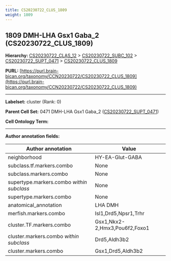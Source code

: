 ```yaml
---
title: CS20230722_CLUS_1809
weight: 1809
---
```

## 1809 DMH-LHA Gsx1 Gaba_2 (CS20230722_CLUS_1809)
<b>Hierarchy: </b>
[CS20230722_CLAS_12](../CS20230722_CLAS_12) >
[CS20230722_SUBC_102](../CS20230722_SUBC_102) >
[CS20230722_SUPT_0471](../CS20230722_SUPT_0471) >
[CS20230722_CLUS_1809](../CS20230722_CLUS_1809)

**PURL:** [https://purl.brain-bican.org/taxonomy/CCN20230722/CS20230722_CLUS_1809](https://purl.brain-bican.org/taxonomy/CCN20230722/CS20230722_CLUS_1809)

---


**Labelset:** cluster (Rank: 0)

**Parent Cell Set:** 0471 DMH-LHA Gsx1 Gaba_2 ([CS20230722_SUPT_0471](../CS20230722_SUPT_0471))



**Cell Ontology Term:** 

[MARKER GENES.]: #


---

[TRANSFERRED ANNOTATIONS.]: #


[AUTHOR ANNOTATION FIELDS.]: #


**Author annotation fields:**

| Author annotation | Value |
|-------------------|-------|
|neighborhood|HY-EA-Glut-GABA|
|subclass.tf.markers.combo|None|
|subclass.markers.combo|None|
|supertype.markers.combo _within subclass_|None|
|supertype.markers.combo|None|
|anatomical_annotation|LHA DMH|
|merfish.markers.combo|Isl1,Drd5,Npsr1,Trhr|
|cluster.TF.markers.combo|Gsx1,Nkx2-2,Hmx3,Pou6f2,Foxo1|
|cluster.markers.combo _within subclass_|Drd5,Aldh3b2|
|cluster.markers.combo|Gsx1,Drd5,Aldh3b2|
